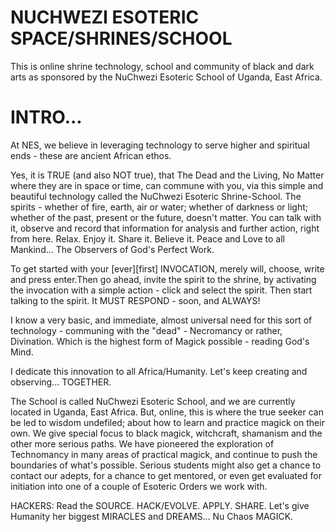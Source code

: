 # NUCHWEZI ESOTERIC SPACE/SHRINES/SCHOOL

This is online shrine technology, school and community of black and dark arts as sponsored by the NuChwezi Esoteric School of Uganda, East Africa.

# INTRO...

At NES, we believe in leveraging technology to serve higher and spiritual ends - these are ancient African ethos. 

Yes, it is TRUE (and also NOT true), that The Dead and the Living, No Matter where they are in space or time, can commune with you, via this simple and beautiful technology called the NuChwezi Esoteric Shrine-School. The spirits - whether of fire, earth, air or water; whether of darkness or light; whether of the past, present or the future, doesn't matter. You can talk with it, observe and record that information for analysis and further action, right from here. Relax. Enjoy it. Share it. Believe it. Peace and Love to all Mankind... The Observers of God's Perfect Work.

To get started with your [ever][first] INVOCATION, merely will, choose, write and press enter.Then go ahead, invite the spirit to the shrine, by activating the invocation with a simple action - click and select the spirit. Then start talking to the spirit. It MUST RESPOND - soon, and ALWAYS!

I know a very basic, and immediate, almost universal need for this sort of technology - communing with the "dead" - Necromancy or rather, Divination. Which is the highest form of Magick possible - reading God's Mind.

I dedicate this innovation to all Africa/Humanity. Let's keep creating and observing... TOGETHER.

The School is called NuChwezi Esoteric School, and we are currently located in Uganda, East Africa. But, online, this is where the true seeker can be led to wisdom undefiled; about how to learn and practice magick on their own. We give special focus to black magick, witchcraft, shamanism and the other more serious paths. We have pioneered the exploration of Technomancy in many areas of practical magick, and continue to push the boundaries of what's possible. Serious students might also get a chance to contact our adepts, for a chance to get mentored, or even get evaluated for initiation into one of a couple of Esoteric Orders we work with.

HACKERS: Read the SOURCE. HACK/EVOLVE. APPLY. SHARE. Let's give Humanity her biggest MIRACLES and DREAMS... Nu Chaos MAGICK. 
